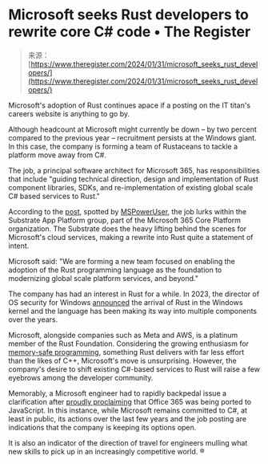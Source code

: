 <!--yml
category: 未分类
date: 2024-05-27 14:34:10
-->

# Microsoft seeks Rust developers to rewrite core C# code • The Register

> 来源：[https://www.theregister.com/2024/01/31/microsoft_seeks_rust_developers/](https://www.theregister.com/2024/01/31/microsoft_seeks_rust_developers/)

Microsoft's adoption of Rust continues apace if a posting on the IT titan's careers website is anything to go by.

Although headcount at Microsoft might currently be down – by two percent compared to the previous year – recruitment persists at the Windows giant. In this case, the company is forming a team of Rustaceans to tackle a platform move away from C#.

The job, a principal software architect for Microsoft 365, has responsibilities that include "guiding technical direction, design and implementation of Rust component libraries, SDKs, and re-implementation of existing global scale C# based services to Rust."

According to the [post](https://jobs.careers.microsoft.com/global/en/job/1633482/Principal-Software-Architect), spotted by [MSPowerUser](https://mspoweruser.com/microsoft-forms-new-team-to-help-rewrite-core-windows-components-into-rust-from-c-c/), the job lurks within the Substrate App Platform group, part of the Microsoft 365 Core Platform organization. The Substrate does the heavy lifting behind the scenes for Microsoft's cloud services, making a rewrite into Rust quite a statement of intent.

Microsoft said: "We are forming a new team focused on enabling the adoption of the Rust programming language as the foundation to modernizing global scale platform services, and beyond."

The company has had an interest in Rust for a while. In 2023, the director of OS security for Windows [announced](https://www.theregister.com/2023/04/27/microsoft_windows_rust/) the arrival of Rust in the Windows kernel and the language has been making its way into multiple components over the years.

Microsoft, alongside companies such as Meta and AWS, is a platinum member of the Rust Foundation. Considering the growing enthusiasm for [memory-safe programming](https://www.theregister.com/2023/01/26/memory_safety_mainstream/), something Rust delivers with far less effort than the likes of C++, Microsoft's move is unsurprising. However, the company's desire to shift existing C#-based services to Rust will raise a few eyebrows among the developer community.

Memorably, a Microsoft engineer had to rapidly backpedal issue a clarification after [proudly proclaiming](https://www.theregister.com/2018/06/18/microsoft_roundup/) that Office 365 was being ported to JavaScript. In this instance, while Microsoft remains committed to C#, at least in public, its actions over the last few years and the job posting are indications that the company is keeping its options open.

It is also an indicator of the direction of travel for engineers mulling what new skills to pick up in an increasingly competitive world. ®